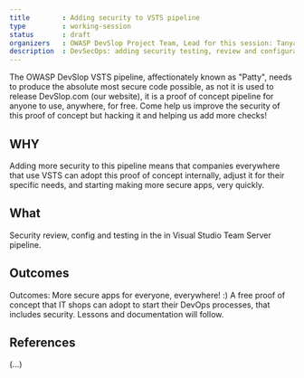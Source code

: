 ```yaml
---
title        : Adding security to VSTS pipeline
type         : working-session
status       : draft
organizers   : OWASP DevSlop Project Team, Lead for this session: Tanya Janca
description  : DevSecOps: adding security testing, review and configurations to a VSTS pipeline, 
---
```


The OWASP DevSlop VSTS pipeline, affectionately known as "Patty", needs to produce the absolute most secure code possible, as not it is used to release DevSlop.com (our website), it is a proof of concept pipeline for anyone to use, anywhere, for free.  Come help us improve the security of this proof of concept but hacking it and helping us add more checks!    

## WHY

Adding more security to this pipeline means that companies everywhere that use VSTS can adopt this proof of concept internally, adjust it for their specific needs, and starting making more secure apps, very quickly. 

## What

Security review, config and testing in the in Visual Studio Team Server pipeline.


## Outcomes

Outcomes: More secure apps for everyone, everywhere!  :)  A free proof of concept that IT shops can adopt to start their DevOps processes, that includes security.  Lessons and documentation will follow.


## References

(...)
